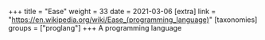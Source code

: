 +++
title = "Ease"
weight = 33
date = 2021-03-06
[extra]
link = "https://en.wikipedia.org/wiki/Ease_(programming_language)"
[taxonomies]
groups = ["proglang"]
+++
A programming language

